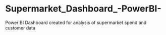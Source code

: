 # Supermarket_Dashboard_-PowerBI-
Power BI Dashboard created for analysis of supermarket spend and customer data
